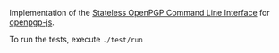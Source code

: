 Implementation of the [Stateless OpenPGP Command Line Interface] for [openpgp-js].

To run the tests, execute `./test/run`

[stateless openpgp command line interface]: https://tools.ietf.org/html/draft-dkg-openpgp-stateless-cli-02
[openpgp-js]: https://openpgpjs.org/
